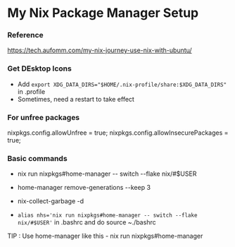 # My Nix Package Manager Setup

### Reference
https://tech.aufomm.com/my-nix-journey-use-nix-with-ubuntu/

### Get DEsktop Icons
- Add `export XDG_DATA_DIRS="$HOME/.nix-profile/share:$XDG_DATA_DIRS"` in .profile
- Sometimes, need a restart to take effect

### For unfree packages
nixpkgs.config.allowUnfree = true;
nixpkgs.config.allowInsecurePackages = true;

### Basic commands
- nix run nixpkgs#home-manager -- switch --flake nix/#$USER
- home-manager remove-generations --keep 3
- nix-collect-garbage -d

- `alias nhs='nix run nixpkgs#home-manager -- switch --flake nix/#$USER'` in .bashrc and do source ~./bashrc

TIP : Use home-manager like this - nix run nixpkgs#home-manager
